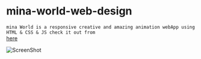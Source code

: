 # mina-world-web-design

`mina World is a responsive creative and amazing animation webApp using HTML & CSS & JS check it out from `                    
 [here](https://mina-world.netlify.app/)
 
 ![ScreenShot](https://i.pinimg.com/564x/e3/e1/57/e3e15700fc38d9702fd8ad0da6f39037.jpg)

